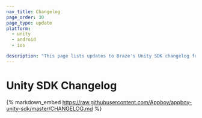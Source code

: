 ```yaml
---
nav_title: Changelog
page_order: 30
page_type: update
platform:
  - unity
  - android
  - ios

description: "This page lists updates to Braze's Unity SDK changelog for Android and iOS."
---
```


# Unity SDK Changelog

{% markdown_embed https://raw.githubusercontent.com/Appboy/appboy-unity-sdk/master/CHANGELOG.md %}
